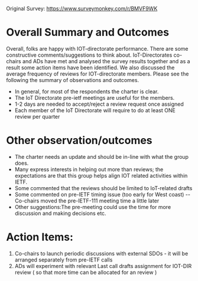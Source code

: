 Original Survey: https://www.surveymonkey.com/r/BMVF9WK

# Overall Summary and Outcomes

Overall, folks are happy with IOT-directorate performance. There are some constructive comments/suggestions to think about.
IoT-Directorates co-chairs and ADs have met and analysed the survey results together and as a result some action items have been identified. 
We also discussed the average frequency of reviews for IOT-directorate members. Please see the following the summary of observations and outcomes.


   * In general, for most of the respondents the charter is clear. 
   * The IoT Directorate pre-ietf meetings are useful for the members.
   * 1-2 days are needed to accept/reject a review request once assigned
   * Each member of the IoT Directorate will require to do at least ONE review per quarter



# Other observation/outcomes


* The charter needs an update and should be in-line with what the group does. 
* Many express interests in helping out more than reviews; the expectations are that this group helps align IOT related activities within IETF.
* Some commented that the reviews should be limited to IoT-related drafts
* Some commented on pre-IETF timing issue (too early for West coast) -- Co-chairs moved the pre-IETF-111 meeting time a little later
* Other suggestions:The pre-meeting could use the time for more discussion and making decisions etc.




# Action Items:
1) Co-chairs to launch periodic discussions with external SDOs - it will be arranged separately from pre-IETF calls
2) ADs will experiment with relevant Last call drafts assignment for IOT-DIR review ( so that more time can be allocated for an review )
